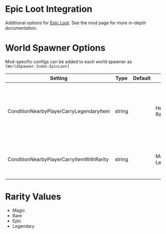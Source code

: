 # Epic Loot Integration

Additional options for [Epic Loot](https://valheim.thunderstore.io/package/RandyKnapp/EpicLoot/).
See the mod page for more in-depth documentation.

# World Spawner Options

Mod-specific configs can be added to each world spawner as `[WorldSpawner.Index.EpicLoot]`

| Setting | Type | Default | Example | Description |
| --- | --- | --- | --- | --- |
| ConditionNearbyPlayerCarryLegendaryItem | string | | HeimdallLegs, RagnarLegs | Checks if any nearby player has one of the listed epic loot legendary id's in inventory |
| ConditionNearbyPlayerCarryItemWithRarity | string | | Magic, Legendary | Checks if any nearby player has an item of the listed rarities |

# Rarity Values
- Magic
- Rare
- Epic
- Legendary